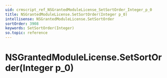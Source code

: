 ```yaml
---
uid: crmscript_ref_NSGrantedModuleLicense_SetSortOrder_Integer_p_0
title: NSGrantedModuleLicense.SetSortOrder(Integer p_0)
intellisense: NSGrantedModuleLicense.SetSortOrder
sortOrder: 3908
keywords: SetSortOrder(Integer)
so.topic: reference
---
```


# NSGrantedModuleLicense.SetSortOrder(Integer p_0)

